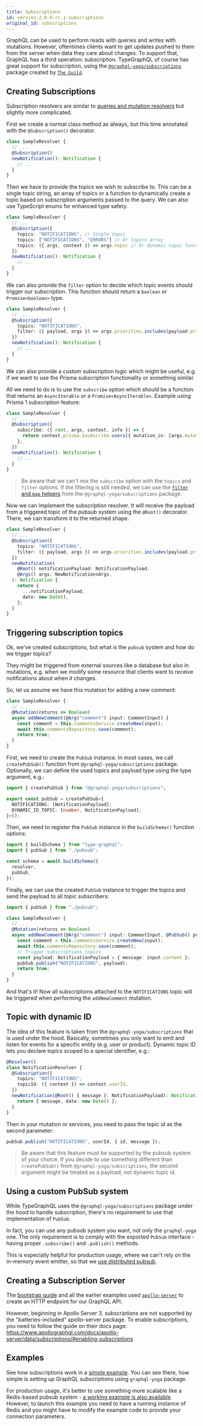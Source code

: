 ```yaml
---
title: Subscriptions
id: version-2.0.0-rc.1-subscriptions
original_id: subscriptions
---
```


GraphQL can be used to perform reads with queries and writes with mutations.
However, oftentimes clients want to get updates pushed to them from the server when data they care about changes.
To support that, GraphQL has a third operation: subscription. TypeGraphQL of course has great support for subscription, using the [`@graphql-yoga/subscriptions`](https://the-guild.dev/graphql/yoga-server/docs/features/subscriptions) package created by [`The Guild`](https://the-guild.dev/).

## Creating Subscriptions

Subscription resolvers are similar to [queries and mutation resolvers](./resolvers.md) but slightly more complicated.

First we create a normal class method as always, but this time annotated with the `@Subscription()` decorator.

```ts
class SampleResolver {
  // ...
  @Subscription()
  newNotification(): Notification {
    // ...
  }
}
```

Then we have to provide the topics we wish to subscribe to. This can be a single topic string, an array of topics or a function to dynamically create a topic based on subscription arguments passed to the query. We can also use TypeScript enums for enhanced type safety.

```ts
class SampleResolver {
  // ...
  @Subscription({
    topics: "NOTIFICATIONS", // Single topic
    topics: ["NOTIFICATIONS", "ERRORS"] // Or topics array
    topics: ({ args, context }) => args.topic // Or dynamic topic function
  })
  newNotification(): Notification {
    // ...
  }
}
```

We can also provide the `filter` option to decide which topic events should trigger our subscription.
This function should return a `boolean` or `Promise<boolean>` type.

```ts
class SampleResolver {
  // ...
  @Subscription({
    topics: "NOTIFICATIONS",
    filter: ({ payload, args }) => args.priorities.includes(payload.priority),
  })
  newNotification(): Notification {
    // ...
  }
}
```

We can also provide a custom subscription logic which might be useful, e.g. if we want to use the Prisma subscription functionality or something similar.

All we need to do is to use the `subscribe` option which should be a function that returns an `AsyncIterable` or a `Promise<AsyncIterable>`. Example using Prisma 1 subscription feature:

```ts
class SampleResolver {
  // ...
  @Subscription({
    subscribe: ({ root, args, context, info }) => {
      return context.prisma.$subscribe.users({ mutation_in: [args.mutationType] });
    },
  })
  newNotification(): Notification {
    // ...
  }
}
```

> Be aware that we can't mix the `subscribe` option with the `topics` and `filter` options. If the filtering is still needed, we can use the [`filter` and `map` helpers](https://the-guild.dev/graphql/yoga-server/docs/features/subscriptions#filter-and-map-values) from the `@graphql-yoga/subscriptions` package.

Now we can implement the subscription resolver. It will receive the payload from a triggered topic of the pubsub system using the `@Root()` decorator. There, we can transform it to the returned shape.

```ts
class SampleResolver {
  // ...
  @Subscription({
    topics: "NOTIFICATIONS",
    filter: ({ payload, args }) => args.priorities.includes(payload.priority),
  })
  newNotification(
    @Root() notificationPayload: NotificationPayload,
    @Args() args: NewNotificationsArgs,
  ): Notification {
    return {
      ...notificationPayload,
      date: new Date(),
    };
  }
}
```

## Triggering subscription topics

Ok, we've created subscriptions, but what is the `pubsub` system and how do we trigger topics?

They might be triggered from external sources like a database but also in mutations,
e.g. when we modify some resource that clients want to receive notifications about when it changes.

So, let us assume we have this mutation for adding a new comment:

```ts
class SampleResolver {
  // ...
  @Mutation(returns => Boolean)
  async addNewComment(@Arg("comment") input: CommentInput) {
    const comment = this.commentsService.createNew(input);
    await this.commentsRepository.save(comment);
    return true;
  }
}
```

First, we need to create the `PubSub` instance. In most cases, we call `createPubSub()` function from `@graphql-yoga/subscriptions` package. Optionally, we can define the used topics and payload type using the type argument, e.g.:

```ts
import { createPubSub } from "@graphql-yoga/subscriptions";

export const pubSub = createPubSub<{
  NOTIFICATIONS: [NotificationPayload];
  DYNAMIC_ID_TOPIC: [number, NotificationPayload];
}>();
```

Then, we need to register the `PubSub` instance in the `buildSchema()` function options:

```ts
import { buildSchema } from "type-graphql";
import { pubSub } from "./pubsub";

const schema = await buildSchema({
  resolver,
  pubSub,
});
```

Finally, we can use the created `PubSub` instance to trigger the topics and send the payload to all topic subscribers:

```ts
import { pubSub } from "./pubsub";

class SampleResolver {
  // ...
  @Mutation(returns => Boolean)
  async addNewComment(@Arg("comment") input: CommentInput, @PubSub() pubSub: PubSubEngine) {
    const comment = this.commentsService.createNew(input);
    await this.commentsRepository.save(comment);
    // Trigger subscriptions topics
    const payload: NotificationPayload = { message: input.content };
    pubSub.publish("NOTIFICATIONS", payload);
    return true;
  }
}
```

And that's it! Now all subscriptions attached to the `NOTIFICATIONS` topic will be triggered when performing the `addNewComment` mutation.

## Topic with dynamic ID

The idea of this feature is taken from the `@graphql-yoga/subscriptions` that is used under the hood.
Basically, sometimes you only want to emit and listen for events for a specific entity (e.g. user or product). Dynamic topic ID lets you declare topics scoped to a special identifier, e.g.:

```ts
@Resolver()
class NotificationResolver {
  @Subscription({
    topics: "NOTIFICATIONS",
    topicId: ({ context }) => context.userId,
  })
  newNotification(@Root() { message }: NotificationPayload): Notification {
    return { message, date: new Date() };
  }
}
```

Then in your mutation or services, you need to pass the topic id as the second parameter:

```ts
pubSub.publish("NOTIFICATIONS", userId, { id, message });
```

> Be aware that this feature must be supported by the pubsub system of your choice.
> If you decide to use something different than `createPubSub()` from `@graphql-yoga/subscriptions`, the second argument might be treated as a payload, not dynamic topic id.

## Using a custom PubSub system

While TypeGraphQL uses the `@graphql-yoga/subscriptions` package under the hood to handle subscription, there's no requirement to use that implementation of `PubSub`.

In fact, you can use any pubsub system you want, not only the `graphql-yoga` one.
The only requirement is to comply with the exported `PubSub` interface - having proper `.subscribe()` and `.publish()` methods.

This is especially helpful for production usage, where we can't rely on the in-memory event emitter, so that we [use distributed pubsub](https://the-guild.dev/graphql/yoga-server/docs/features/subscriptions#distributed-pubsub-for-production).

## Creating a Subscription Server

The [bootstrap guide](./bootstrap.md) and all the earlier examples used [`apollo-server`](https://github.com/apollographql/apollo-server) to create an HTTP endpoint for our GraphQL API.

However, beginning in Apollo Server 3, subscriptions are not supported by the "batteries-included" apollo-server package. To enable subscriptions, you need to follow the guide on their docs page:
<https://www.apollographql.com/docs/apollo-server/data/subscriptions/#enabling-subscriptions>

## Examples

See how subscriptions work in a [simple example](https://github.com/MichalLytek/type-graphql/tree/v2.0.0-rc.1/examples/simple-subscriptions). You can see there, how simple is setting up GraphQL subscriptions using `graphql-yoga` package.

For production usage, it's better to use something more scalable like a Redis-based pubsub system - [a working example is also available](https://github.com/MichalLytek/type-graphql/tree/v2.0.0-rc.1/examples/redis-subscriptions).
However, to launch this example you need to have a running instance of Redis and you might have to modify the example code to provide your connection parameters.
